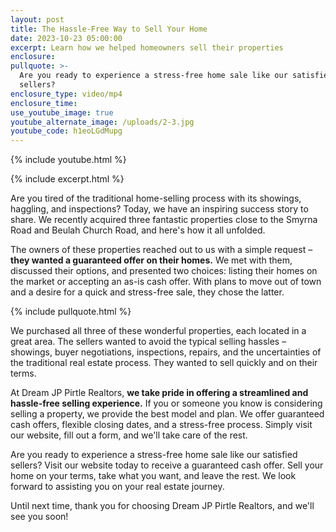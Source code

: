 ```yaml
---
layout: post
title: The Hassle-Free Way to Sell Your Home
date: 2023-10-23 05:00:00
excerpt: Learn how we helped homeowners sell their properties
enclosure:
pullquote: >-
  Are you ready to experience a stress-free home sale like our satisfied
  sellers?
enclosure_type: video/mp4
enclosure_time:
use_youtube_image: true
youtube_alternate_image: /uploads/2-3.jpg
youtube_code: h1eoLGdMupg
---
```

{% include youtube.html %}

{% include excerpt.html %}

Are you tired of the traditional home-selling process with its showings, haggling, and inspections? Today, we have an inspiring success story to share. We recently acquired three fantastic properties close to the Smyrna Road and Beulah Church Road, and here's how it all unfolded.

The owners of these properties reached out to us with a simple request – **they wanted a guaranteed offer on their homes.** We met with them, discussed their options, and presented two choices: listing their homes on the market or accepting an as-is cash offer. With plans to move out of town and a desire for a quick and stress-free sale, they chose the latter.

{% include pullquote.html %}

We purchased all three of these wonderful properties, each located in a great area. The sellers wanted to avoid the typical selling hassles – showings, buyer negotiations, inspections, repairs, and the uncertainties of the traditional real estate process. They wanted to sell quickly and on their terms.

At Dream JP Pirtle Realtors, **we take pride in offering a streamlined and hassle-free selling experience.** If you or someone you know is considering selling a property, we provide the best model and plan. We offer guaranteed cash offers, flexible closing dates, and a stress-free process. Simply visit our website, fill out a form, and we'll take care of the rest.

Are you ready to experience a stress-free home sale like our satisfied sellers? Visit our website today to receive a guaranteed cash offer. Sell your home on your terms, take what you want, and leave the rest. We look forward to assisting you on your real estate journey.

Until next time, thank you for choosing Dream JP Pirtle Realtors, and we'll see you soon!